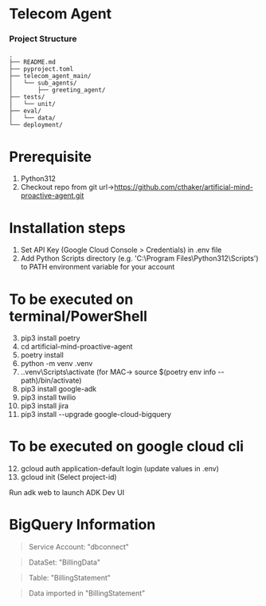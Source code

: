 # Telecom Agent


### Project Structure
```
.
├── README.md
├── pyproject.toml
├── telecom_agent_main/
│   └── sub_agents/
│       ├── greeting_agent/
├── tests/
│   └── unit/
├── eval/
│   └── data/
└── deployment/
```

# Prerequisite
1. Python312
2. Checkout repo from git url->https://github.com/cthaker/artificial-mind-proactive-agent.git

# Installation steps
1. Set API Key (Google Cloud Console > Credentials) in .env file
2. Add Python Scripts directory (e.g. 'C:\Program Files\Python312\Scripts') to PATH environment variable for your account
# To be executed on terminal/PowerShell
3. pip3 install poetry
4. cd artificial-mind-proactive-agent
5. poetry install
6. python -m venv .venv
7. .\.venv\Scripts\activate (for MAC-> source $(poetry env info --path)/bin/activate)
8. pip3 install google-adk
9. pip3 install twilio
10. pip3 install jira
11. pip3 install --upgrade google-cloud-bigquery
# To be executed on google cloud cli
12. gcloud auth application-default login (update values in .env)
13. gcloud init (Select project-id)

Run adk web to launch ADK Dev UI

# BigQuery  Information
  > Service Account: "dbconnect"
 
  > DataSet: "BillingData"

  > Table: "BillingStatement"
  
  > Data imported in "BillingStatement" 
